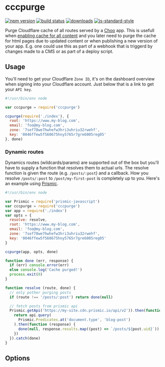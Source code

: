 # cccpurge
[![npm version][version-badge]][npm-link]
[![build status][travis-badge]][travis-link]
[![downloads][downloads-badge]][npm-link]
[![js-standard-style][standard-badge]][standard-link]

Purge Cloudflare cache of all routes served by a [Choo][choo] app. This is usefull when [enabling cache for all content](https://support.cloudflare.com/hc/en-us/articles/200172366-How-do-I-cache-everything-on-a-URL-) and you later need to purge the cache for html pages due to updated content or when publishing a new version of your app. E.g. one could use this as part of a webhook that is triggerd by changes made to a CMS or as part of a deploy script.

## Usage
You'll need to get your Cloudflare `Zone ID`, it's on the dashboard overview when signing into your Cloudflare account. Just below that is a link to get your `API key`.

```javascript
#!/usr/bin/env node

var cccpurge = require('cccpurge')

ccpurge(require('./index'), {
  root: 'https://www.my-blog.com',
  email: 'foo@my-blog.com',
  zone: '7sef78we7hwhefw3hri3uhriu32rwehf',
  key: '0046ffew5f560675hny5765r7gre6005reg05'
}, done)
```

### Dynamic routes
Dynamics routes (wildcards/params) are supported out of the box but you'll have to supply a function that resolves them to actual urls. The resolve function is given the route (e.g. `/posts/:post`) and a callback. How you resolve `/posts/:post` to `/post/my-first-post` is completely up to you. Here's an example using [Prismic][prismic].

```javascript
#!/usr/bin/env node

var Prismic = require('prismic-javascript')
var cccpurge = require('cccpurge')
var app = require('./index')
var opts = {
  resolve: resolve,
  root: 'https://www.my-blog.com',
  email: 'foo@my-blog.com',
  zone: '7sef78we7hwhefw3hri3uhriu32rwehf',
  key: '0046ffew5f560675hny5765r7gre6005reg05'
}

ccpurge(app, opts, done)

function done (err, response) {
  if (err) console.error(err)
  else console.log('Cache purged!')
  process.exit(0)
}

function resolve (route, done) {
  // only pother purging posts
  if (route !== '/posts/:post') return done(null)

  // fetch posts from prismic api
  Prismic.getApi('https://my-site.cdn.prismic.io/api/v2')).then(function (api) {
    return api.query(
      Prismic.Predicates.at('document.type', 'blog-post')
    ).then(function (response) {
      done(null, response.results.map((post) => `/posts/${post.uid}`))
    })
  }).catch(done)
}
```

## Options

[choo]: https://github.com/choojs/choo
[prismic]: https://prismic.io

[version-badge]: https://img.shields.io/npm/v/cccpurge.svg?style=flat-square
[npm-link]: https://npmjs.org/package/cccpurge
[travis-badge]: https://img.shields.io/travis/jallajs/cccpurge/master.svg?style=flat-square
[travis-link]: https://travis-ci.org/jallajs/cccpurge
[downloads-badge]: http://img.shields.io/npm/dm/cccpurge.svg?style=flat-square
[standard-badge]: https://img.shields.io/badge/code%20style-standard-brightgreen.svg?style=flat-square
[standard-link]: https://github.com/feross/standard
